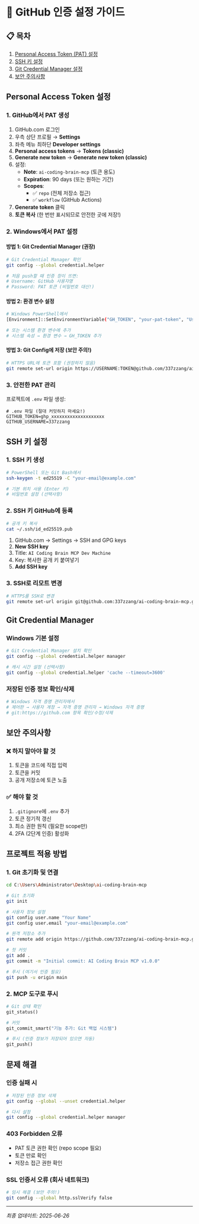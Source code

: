 # 🔐 GitHub 인증 설정 가이드

## 📋 목차
1. [Personal Access Token (PAT) 설정](#personal-access-token-설정)
2. [SSH 키 설정](#ssh-키-설정)
3. [Git Credential Manager 설정](#git-credential-manager)
4. [보안 주의사항](#보안-주의사항)

## Personal Access Token 설정

### 1. GitHub에서 PAT 생성

1. GitHub.com 로그인
2. 우측 상단 프로필 → **Settings**
3. 좌측 메뉴 최하단 **Developer settings**
4. **Personal access tokens** → **Tokens (classic)**
5. **Generate new token** → **Generate new token (classic)**
6. 설정:
   - **Note**: `ai-coding-brain-mcp` (토큰 용도)
   - **Expiration**: 90 days (또는 원하는 기간)
   - **Scopes**: 
     - ✅ `repo` (전체 저장소 접근)
     - ✅ `workflow` (GitHub Actions)
7. **Generate token** 클릭
8. **토큰 복사** (한 번만 표시되므로 안전한 곳에 저장!)

### 2. Windows에서 PAT 설정

#### 방법 1: Git Credential Manager (권장)
```bash
# Git Credential Manager 확인
git config --global credential.helper

# 처음 push할 때 인증 창이 뜨면:
# Username: GitHub 사용자명
# Password: PAT 토큰 (비밀번호 대신!)
```

#### 방법 2: 환경 변수 설정
```bash
# Windows PowerShell에서
[Environment]::SetEnvironmentVariable("GH_TOKEN", "your-pat-token", "User")

# 또는 시스템 환경 변수에 추가
# 시스템 속성 → 환경 변수 → GH_TOKEN 추가
```

#### 방법 3: Git Config에 저장 (보안 주의!)
```bash
# HTTPS URL에 토큰 포함 (권장하지 않음)
git remote set-url origin https://USERNAME:TOKEN@github.com/337zzang/ai-coding-brain-mcp.git
```

### 3. 안전한 PAT 관리

프로젝트에 `.env` 파일 생성:
```env
# .env 파일 (절대 커밋하지 마세요!)
GITHUB_TOKEN=ghp_xxxxxxxxxxxxxxxxxxxx
GITHUB_USERNAME=337zzang
```

## SSH 키 설정

### 1. SSH 키 생성
```bash
# PowerShell 또는 Git Bash에서
ssh-keygen -t ed25519 -C "your-email@example.com"

# 기본 위치 사용 (Enter 키)
# 비밀번호 설정 (선택사항)
```

### 2. SSH 키 GitHub에 등록
```bash
# 공개 키 복사
cat ~/.ssh/id_ed25519.pub
```

1. GitHub.com → Settings → SSH and GPG keys
2. **New SSH key**
3. Title: `AI Coding Brain MCP Dev Machine`
4. Key: 복사한 공개 키 붙여넣기
5. **Add SSH key**

### 3. SSH로 리모트 변경
```bash
# HTTPS를 SSH로 변경
git remote set-url origin git@github.com:337zzang/ai-coding-brain-mcp.git
```

## Git Credential Manager

### Windows 기본 설정
```bash
# Git Credential Manager 설치 확인
git config --global credential.helper manager

# 캐시 시간 설정 (선택사항)
git config --global credential.helper 'cache --timeout=3600'
```

### 저장된 인증 정보 확인/삭제
```bash
# Windows 자격 증명 관리자에서
# 제어판 → 사용자 계정 → 자격 증명 관리자 → Windows 자격 증명
# git:https://github.com 항목 확인/수정/삭제
```

## 보안 주의사항

### ❌ 하지 말아야 할 것
1. 토큰을 코드에 직접 입력
2. 토큰을 커밋
3. 공개 저장소에 토큰 노출

### ✅ 해야 할 것
1. `.gitignore`에 `.env` 추가
2. 토큰 정기적 갱신
3. 최소 권한 원칙 (필요한 scope만)
4. 2FA (2단계 인증) 활성화

## 프로젝트 적용 방법

### 1. Git 초기화 및 연결
```bash
cd C:\Users\Administrator\Desktop\ai-coding-brain-mcp

# Git 초기화
git init

# 사용자 정보 설정
git config user.name "Your Name"
git config user.email "your-email@example.com"

# 원격 저장소 추가
git remote add origin https://github.com/337zzang/ai-coding-brain-mcp.git

# 첫 커밋
git add .
git commit -m "Initial commit: AI Coding Brain MCP v1.0.0"

# 푸시 (여기서 인증 필요)
git push -u origin main
```

### 2. MCP 도구로 푸시
```python
# Git 상태 확인
git_status()

# 커밋
git_commit_smart("기능 추가: Git 백업 시스템")

# 푸시 (인증 정보가 저장되어 있으면 자동)
git_push()
```

## 문제 해결

### 인증 실패 시
```bash
# 저장된 인증 정보 삭제
git config --global --unset credential.helper

# 다시 설정
git config --global credential.helper manager
```

### 403 Forbidden 오류
- PAT 토큰 권한 확인 (repo scope 필요)
- 토큰 만료 확인
- 저장소 접근 권한 확인

### SSL 인증서 오류 (회사 네트워크)
```bash
# 임시 해결 (보안 주의!)
git config --global http.sslVerify false
```

---

*최종 업데이트: 2025-06-26*
